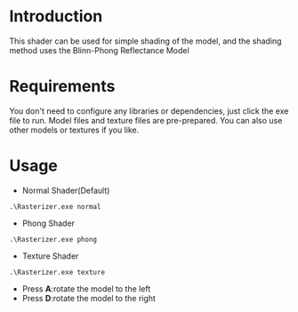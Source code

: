 # Introduction

This shader can be used for simple shading of the model, and the shading method uses the Blinn-Phong Reflectance Model


# Requirements

You don't need to configure any libraries or dependencies, just click the exe file to run. Model files and texture files are pre-prepared. You can also use other models or textures if you like.

# Usage

- Normal Shader(Default)

```
.\Rasterizer.exe normal
```
- Phong Shader

```
.\Rasterizer.exe phong
```
- Texture Shader

```
.\Rasterizer.exe texture
```

- Press **A**:rotate the model to the left
- Press **D**:rotate the model to the right




